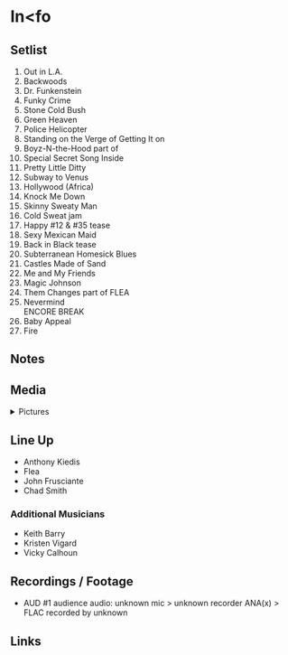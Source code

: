 # In<fo

## Setlist

1. Out in L.A.
2. Backwoods
3. Dr. Funkenstein
4. Funky Crime
5. Stone Cold Bush
6. Green Heaven
7. Police Helicopter
8. Standing on the Verge of Getting It on
9. Boyz-N-the-Hood part of
10. Special Secret Song Inside
11. Pretty Little Ditty
12. Subway to Venus
13. Hollywood (Africa)
14. Knock Me Down
15. Skinny Sweaty Man
16. Cold Sweat jam
17. Happy #12 & #35 tease
18. Sexy Mexican Maid
19. Back in Black tease
20. Subterranean Homesick Blues
21. Castles Made of Sand
22. Me and My Friends
23. Magic Johnson
24. Them Changes part of FLEA
25. Nevermind
<br> ENCORE BREAK
26. Baby Appeal
27. Fire

## Notes

## Media 

<details>
  <summary>Pictures</summary>
  <!--<img alt="Setlist" title="Setlist" src="_.jpg" height="200" />
  <img alt="Flyer" title="Flyer" src="_.jpg" height="200" />
  <img alt="Clipper" title="Clipper" src="_.jpg" height="200" />
  <img alt="Ticket" title="Ticket" src="_.jpg" height="200" />
  -->
</details>

## Line Up

* Anthony Kiedis
* Flea
* John Frusciante
* Chad Smith

### Additional Musicians

* Keith Barry  
* Kristen Vigard  
* Vicky Calhoun

## Recordings / Footage

* AUD #1 audience audio: unknown mic > unknown recorder ANA(x) > FLAC recorded by unknown

## Links